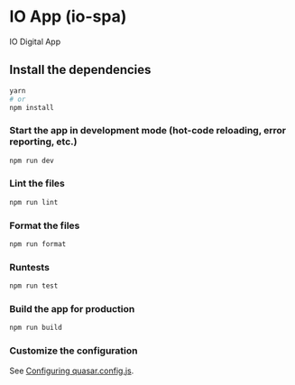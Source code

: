 # IO App (io-spa)

IO Digital App

## Install the dependencies
```bash
yarn
# or
npm install
```

### Start the app in development mode (hot-code reloading, error reporting, etc.)
```bash
npm run dev
```


### Lint the files
```bash
npm run lint
```


### Format the files
```bash
npm run format
```

### Runtests
```bash
npm run test
```

### Build the app for production
```bash
npm run build
```

### Customize the configuration
See [Configuring quasar.config.js](https://v2.quasar.dev/quasar-cli-vite/quasar-config-js).
